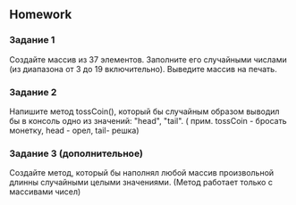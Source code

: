 ##  Homework 

### Задание 1

Создайте массив из 37 элементов. Заполните его случайными числами (из диапазона от 3 до 19 включительно). 
Выведите массив на печать.

### Задание 2

Напишите метод tossCoin(), который бы случайным образом выводил бы в консоль одно из значений: "head", "tail". (
прим. tossCoin - бросать монетку, head - орел, tail- решка)

### Задание 3 (дополнительное)

Создайте метод, который бы наполнял любой массив произвольной длинны случайными целыми значениями. (Метод работает только с массивами чисел)
